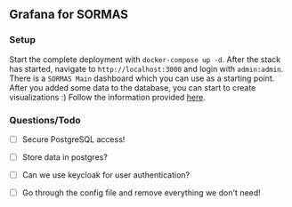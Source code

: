 ## Grafana for SORMAS

### Setup
Start the complete deployment with `docker-compose up -d`. After the stack has started, navigate to `http://localhost:3000` and 
login with `admin:admin`. There is a `SORMAS Main` dashboard which you can use as a starting point. After you added some
data to the database, you can start to create visualizations :) Follow the information provided 
[here](https://grafana.com/docs/grafana/latest/features/datasources/postgres/).

### Questions/Todo
- [ ] Secure PostgreSQL access!
- [ ] Store data in postgres?
- [ ] Can we use keycloak for user authentication?
- [ ] Go through the config file and remove everything we don't need!


